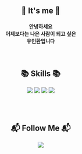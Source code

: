 ## <div align='center'> 👋 It's me 👋 </div>

#### <div align='center'> 안녕하세요 <br/> 어제보다는 나은 사람이 되고 싶은 <br/> 유인환입니다 </div>

<br/>

## <div align='center'> 📚 Skills 📚 </div>

<div align='center'>
  <img src="https://img.shields.io/badge/html5-E34F26?style=for-the-badge&logo=html5&logoColor=white"/></a>
  <img src="https://img.shields.io/badge/Css3-1572B6?style=for-the-badge&logo=css3&logoColor=white"/></a>
  <img src="https://img.shields.io/badge/Javascript-ffb13b?style=for-the-badge&logo=javascript&logoColor=white"/></a>
  <img src="https://img.shields.io/badge/React-0088CC?style=for-the-badge&logo=react&logoColor=white"/></a>
</div>

<br/><br/>

## <div align='center'> 📬 Follow Me 📬 </div>

<div align='center'>
  <a href='mailto:yih1612@gmail.com'>
    <img src="https://img.shields.io/badge/ GMAIL-EA4335?style=for-the-badge&logo=Gmail&logoColor=white"&link=mailto:yih1612@gmail.com/> 
  </a>
</div>



<!--
**yih1612/yih1612** is a ✨ _special_ ✨ repository because its `README.md` (this file) appears on your GitHub profile.

Here are some ideas to get you started:

- 🔭 I’m currently working on ...
- 🌱 I’m currently learning ...
- 👯 I’m looking to collaborate on ...
- 🤔 I’m looking for help with ...
- 💬 Ask me about ...
- 📫 How to reach me: ...
- 😄 Pronouns: ...
- ⚡ Fun fact: ...
-->
